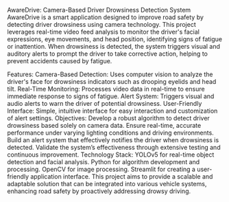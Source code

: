 

AwareDrive: Camera-Based Driver Drowsiness Detection System
AwareDrive is a smart application designed to improve road safety by detecting driver drowsiness using camera technology. This project leverages real-time video feed analysis to monitor the driver's facial expressions, eye movements, and head position, identifying signs of fatigue or inattention. When drowsiness is detected, the system triggers visual and auditory alerts to prompt the driver to take corrective action, helping to prevent accidents caused by fatigue.

Features:
Camera-Based Detection: Uses computer vision to analyze the driver's face for drowsiness indicators such as drooping eyelids and head tilt.
Real-Time Monitoring: Processes video data in real-time to ensure immediate response to signs of fatigue.
Alert System: Triggers visual and audio alerts to warn the driver of potential drowsiness.
User-Friendly Interface: Simple, intuitive interface for easy interaction and customization of alert settings.
Objectives:
Develop a robust algorithm to detect driver drowsiness based solely on camera data.
Ensure real-time, accurate performance under varying lighting conditions and driving environments.
Build an alert system that effectively notifies the driver when drowsiness is detected.
Validate the system’s effectiveness through extensive testing and continuous improvement.
Technology Stack:
YOLOv5 for real-time object detection and facial analysis.
Python for algorithm development and processing.
OpenCV for image processing.
Streamlit for creating a user-friendly application interface.
This project aims to provide a scalable and adaptable solution that can be integrated into various vehicle systems, enhancing road safety by proactively addressing drowsy driving.
